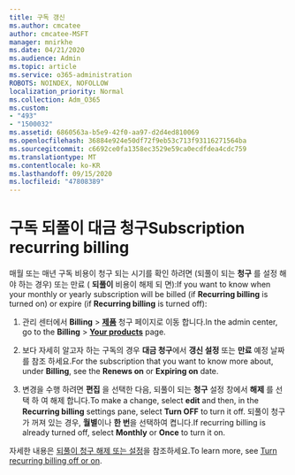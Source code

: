 ```yaml
---
title: 구독 갱신
ms.author: cmcatee
author: cmcatee-MSFT
manager: mnirkhe
ms.date: 04/21/2020
ms.audience: Admin
ms.topic: article
ms.service: o365-administration
ROBOTS: NOINDEX, NOFOLLOW
localization_priority: Normal
ms.collection: Adm_O365
ms.custom:
- "493"
- "1500032"
ms.assetid: 6860563a-b5e9-42f0-aa97-d2d4ed810069
ms.openlocfilehash: 36884e924e50df72f9eb53c713f93116271564ba
ms.sourcegitcommit: c6692ce0fa1358ec3529e59ca0ecdfdea4cdc759
ms.translationtype: MT
ms.contentlocale: ko-KR
ms.lasthandoff: 09/15/2020
ms.locfileid: "47808389"
---
```

# <a name="subscription-recurring-billing"></a><span data-ttu-id="3b509-102">구독 되풀이 대금 청구</span><span class="sxs-lookup"><span data-stu-id="3b509-102">Subscription recurring billing</span></span>

<span data-ttu-id="3b509-103">매월 또는 매년 구독 비용이 청구 되는 시기를 확인 하려면 (되풀이 되는 **청구** 를 설정 해야 하는 경우) 또는 만료 ( **되풀이** 비용이 해제 되 면):</span><span class="sxs-lookup"><span data-stu-id="3b509-103">If you want to know when your monthly or yearly subscription will be billed (if **Recurring billing** is turned on) or expire (if **Recurring billing** is turned off):</span></span>
  
1. <span data-ttu-id="3b509-104">관리 센터에서 **Billing** \> **[제품](https://go.microsoft.com/fwlink/p/?linkid=842054)** 청구 페이지로 이동 합니다.</span><span class="sxs-lookup"><span data-stu-id="3b509-104">In the admin center, go to the **Billing** \> **[Your products](https://go.microsoft.com/fwlink/p/?linkid=842054)** page.</span></span>

2. <span data-ttu-id="3b509-105">보다 자세히 알고자 하는 구독의 경우 **대금 청구**에서 **갱신 설정** 또는 **만료** 예정 날짜를 참조 하세요.</span><span class="sxs-lookup"><span data-stu-id="3b509-105">For the subscription that you want to know more about, under **Billing**, see the **Renews on** or **Expiring on** date.</span></span>

4. <span data-ttu-id="3b509-106">변경을 수행 하려면 **편집** 을 선택한 다음, 되풀이 되는 **청구** 설정 창에서 **해제** 를 선택 하 여 해제 합니다.</span><span class="sxs-lookup"><span data-stu-id="3b509-106">To make a change, select **edit** and then, in the **Recurring billing** settings pane, select **Turn OFF** to turn it off.</span></span> <span data-ttu-id="3b509-107">되풀이 청구가 꺼져 있는 경우, **월별**이나 **한 번**을 선택하여 켭니다.</span><span class="sxs-lookup"><span data-stu-id="3b509-107">If recurring billing is already turned off, select **Monthly** or **Once** to turn it on.</span></span>

<span data-ttu-id="3b509-108">자세한 내용은 [되풀이 청구 해제 또는 설정](https://docs.microsoft.com/microsoft-365/commerce/subscriptions/renew-your-subscription)을 참조하세요.</span><span class="sxs-lookup"><span data-stu-id="3b509-108">To learn more, see [Turn recurring billing off or on](https://docs.microsoft.com/microsoft-365/commerce/subscriptions/renew-your-subscription).</span></span>